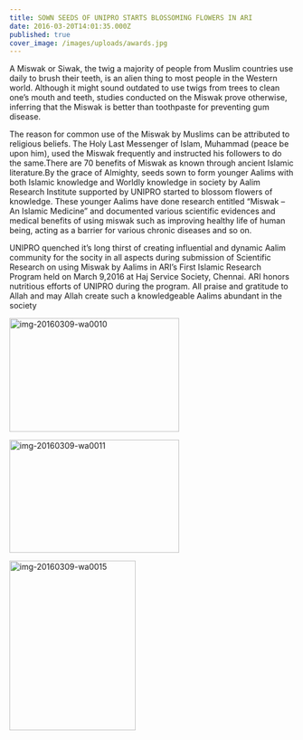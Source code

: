 ```yaml
---
title: SOWN SEEDS OF UNIPRO STARTS BLOSSOMING FLOWERS IN ARI	
date: 2016-03-20T14:01:35.000Z
published: true
cover_image: /images/uploads/awards.jpg
---
```


<p>A Miswak or Siwak, the twig a majority of people from Muslim countries use daily to brush their teeth, is an alien thing to most people in the Western world. Although it might sound outdated to use twigs from trees to clean one’s mouth and teeth, studies conducted on the Miswak prove otherwise, inferring that the Miswak is better than toothpaste for preventing gum disease.</p>
<p>The reason for common use of the Miswak by Muslims can be attributed to religious beliefs. The Holy Last Messenger of Islam, Muhammad (peace be upon him), used the Miswak frequently and instructed his followers to do the same.There are 70 benefits of Miswak as known through ancient Islamic literature.By the grace of Almighty, seeds sown to form younger Aalims with both Islamic knowledge and Worldly knowledge in society by Aalim Research Institute supported by UNIPRO started to blossom flowers of knowledge. These younger Aalims have done research entitled “Miswak – An Islamic Medicine” and documented various scientific evidences and medical benefits of using miswak such as improving healthy life of human being, acting as a barrier for various chronic diseases and so on.</p>
<p>UNIPRO quenched it’s long thirst of creating influential and dynamic Aalim community for the socity in all aspects during submission of Scientific Research on using Miswak by Aalims in ARI’s First Islamic Research Program held on March 9,2016 at Haj Service Society, Chennai. ARI honors nutritious efforts of UNIPRO during the program. All praise and gratitude to Allah and may Allah create such a knowledgeable Aalims abundant in the society</p>
<p><img src="http://uni-pro.org/wp-content/uploads/2016/11/IMG-20160309-WA0010-300x201.jpg" alt="img-20160309-wa0010" width="300" height="201" class="alignnone size-medium wp-image-163" srcset="http://uni-pro.org/wp-content/uploads/2016/11/IMG-20160309-WA0010-300x201.jpg 300w, http://uni-pro.org/wp-content/uploads/2016/11/IMG-20160309-WA0010-768x515.jpg 768w, http://uni-pro.org/wp-content/uploads/2016/11/IMG-20160309-WA0010-1024x687.jpg 1024w, http://uni-pro.org/wp-content/uploads/2016/11/IMG-20160309-WA0010.jpg 1600w" sizes="(max-width: 300px) 100vw, 300px"></p>
<p><img src="http://uni-pro.org/wp-content/uploads/2016/11/IMG-20160309-WA0011-300x200.jpg" alt="img-20160309-wa0011" width="300" height="200" class="alignnone size-medium wp-image-164" srcset="http://uni-pro.org/wp-content/uploads/2016/11/IMG-20160309-WA0011-300x200.jpg 300w, http://uni-pro.org/wp-content/uploads/2016/11/IMG-20160309-WA0011-768x513.jpg 768w, http://uni-pro.org/wp-content/uploads/2016/11/IMG-20160309-WA0011-1024x684.jpg 1024w, http://uni-pro.org/wp-content/uploads/2016/11/IMG-20160309-WA0011.jpg 1600w" sizes="(max-width: 300px) 100vw, 300px"></p>
<p><img src="http://uni-pro.org/wp-content/uploads/2016/11/IMG-20160309-WA0015-223x300.jpg" alt="img-20160309-wa0015" width="223" height="300" class="alignnone size-medium wp-image-165" srcset="http://uni-pro.org/wp-content/uploads/2016/11/IMG-20160309-WA0015-223x300.jpg 223w, http://uni-pro.org/wp-content/uploads/2016/11/IMG-20160309-WA0015-768x1035.jpg 768w, http://uni-pro.org/wp-content/uploads/2016/11/IMG-20160309-WA0015-760x1024.jpg 760w, http://uni-pro.org/wp-content/uploads/2016/11/IMG-20160309-WA0015.jpg 1186w" sizes="(max-width: 223px) 100vw, 223px"></p>